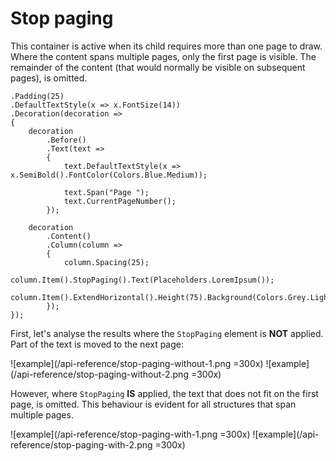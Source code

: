 # Stop paging

This container is active when its child requires more than one page to draw. Where the content spans multiple pages, only the first page is visible. The remainder of the content (that would normally be visible on subsequent pages), is omitted.

```c#{20}
.Padding(25)
.DefaultTextStyle(x => x.FontSize(14))
.Decoration(decoration =>
{
    decoration
        .Before()
        .Text(text =>
        {
            text.DefaultTextStyle(x => x.SemiBold().FontColor(Colors.Blue.Medium));
            
            text.Span("Page ");
            text.CurrentPageNumber();
        });
    
    decoration
        .Content()
        .Column(column =>
        {
            column.Spacing(25);
            column.Item().StopPaging().Text(Placeholders.LoremIpsum());
            column.Item().ExtendHorizontal().Height(75).Background(Colors.Grey.Lighten2);
        });
});
```

First, let's analyse the results where the `StopPaging` element is **NOT** applied. Part of the text is moved to the next page:

![example](/api-reference/stop-paging-without-1.png =300x)
![example](/api-reference/stop-paging-without-2.png =300x)

However, where `StopPaging` **IS** applied, the text that does not fit on the first page, is omitted. This behaviour is evident for all structures that span multiple pages.

![example](/api-reference/stop-paging-with-1.png =300x)
![example](/api-reference/stop-paging-with-2.png =300x)